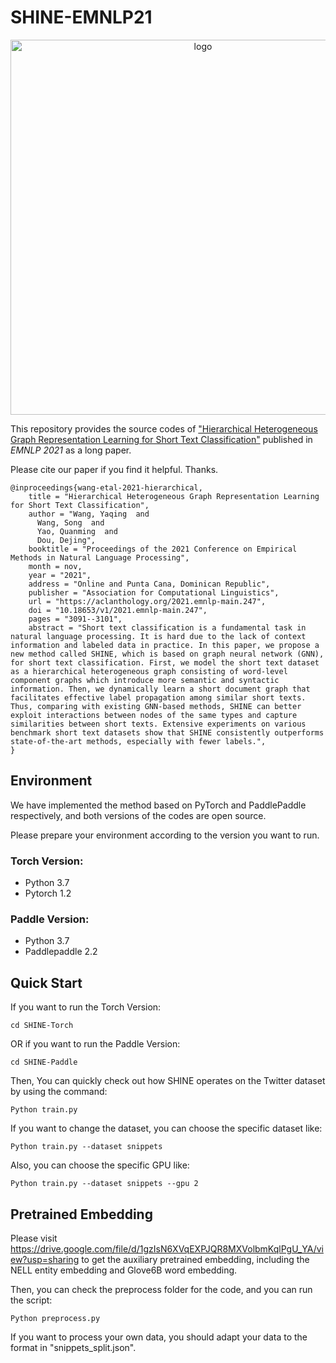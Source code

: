 # SHINE-EMNLP21

<p align="center"><img src="SHINE-thumbnail.png" alt="logo" width="600px" />


This repository provides the source codes of ["Hierarchical Heterogeneous Graph Representation Learning for Short Text Classification"](https://aclanthology.org/2021.emnlp-main.247/) published in *EMNLP 2021* as a long paper. 

Please cite our paper if you find it helpful. Thanks. 
```
@inproceedings{wang-etal-2021-hierarchical,
    title = "Hierarchical Heterogeneous Graph Representation Learning for Short Text Classification",
    author = "Wang, Yaqing  and
      Wang, Song  and
      Yao, Quanming  and
      Dou, Dejing",
    booktitle = "Proceedings of the 2021 Conference on Empirical Methods in Natural Language Processing",
    month = nov,
    year = "2021",
    address = "Online and Punta Cana, Dominican Republic",
    publisher = "Association for Computational Linguistics",
    url = "https://aclanthology.org/2021.emnlp-main.247",
    doi = "10.18653/v1/2021.emnlp-main.247",
    pages = "3091--3101",
    abstract = "Short text classification is a fundamental task in natural language processing. It is hard due to the lack of context information and labeled data in practice. In this paper, we propose a new method called SHINE, which is based on graph neural network (GNN), for short text classification. First, we model the short text dataset as a hierarchical heterogeneous graph consisting of word-level component graphs which introduce more semantic and syntactic information. Then, we dynamically learn a short document graph that facilitates effective label propagation among similar short texts. Thus, comparing with existing GNN-based methods, SHINE can better exploit interactions between nodes of the same types and capture similarities between short texts. Extensive experiments on various benchmark short text datasets show that SHINE consistently outperforms state-of-the-art methods, especially with fewer labels.",
}
```

## Environment  
We have implemented the method based on PyTorch and PaddlePaddle respectively, and both versions of the codes are open source.

Please prepare your environment according to the version you want to run.
### Torch Version:
- Python 3.7
- Pytorch 1.2

### Paddle Version:
- Python 3.7
- Paddlepaddle 2.2

## Quick Start
If you want to run the Torch Version:
```
cd SHINE-Torch
```
OR if you want to run the Paddle Version:
```
cd SHINE-Paddle
```

Then, You can quickly check out how SHINE operates on the Twitter dataset by using the command:
```
Python train.py
```

If you want to change the dataset, you can choose the specific dataset like: 
```
Python train.py --dataset snippets
```
Also, you can choose the specific GPU like:
```
Python train.py --dataset snippets --gpu 2
```

## Pretrained Embedding
    
Please visit https://drive.google.com/file/d/1gzIsN6XVqEXPJQR8MXVolbmKqlPgU_YA/view?usp=sharing to get the auxiliary pretrained embedding, including the NELL entity embedding and Glove6B word embedding. 

Then, you can check the preprocess folder for the code, and you can run the script:
```
Python preprocess.py
```
If you want to process your own data, you should adapt your data to the format in "snippets_split.json".


